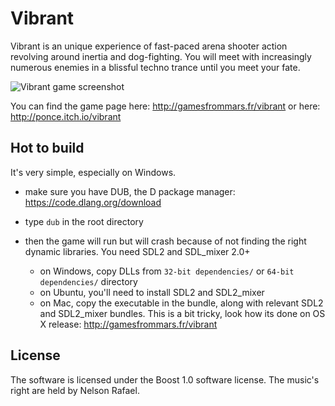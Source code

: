 # Vibrant

Vibrant is an unique experience of fast-paced arena shooter action revolving around inertia and dog-fighting. You will meet with increasingly numerous enemies in a blissful techno trance until you meet your fate.

![Vibrant game screenshot](https://img.itch.io/aW1hZ2UvMjYyNTQvMTA2MjI4LnBuZw==/original/tafu0o.png)

You can find the game page here: http://gamesfrommars.fr/vibrant
or here: http://ponce.itch.io/vibrant

## Hot to build

It's very simple, especially on Windows.

- make sure you have DUB, the D package manager: https://code.dlang.org/download

- type `dub` in the root directory

- then the game will run but will crash because of not finding the right dynamic libraries. You need SDL2 and SDL_mixer 2.0+
  * on Windows, copy DLLs from `32-bit dependencies/` or `64-bit dependencies/` directory
  * on Ubuntu, you'll need to install SDL2 and SDL2_mixer
  * on Mac, copy the executable in the bundle, along with relevant SDL2 and SDL2_mixer bundles. This is a bit tricky, look how its done on OS X release: http://gamesfrommars.fr/vibrant

## License

The software is licensed under the Boost 1.0 software license.
The music's right are held by Nelson Rafael.
